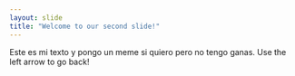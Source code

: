 ```yaml
---
layout: slide
title: "Welcome to our second slide!"
---
```

Este es mi texto y pongo un meme si quiero pero no tengo ganas.
Use the left arrow to go back!
